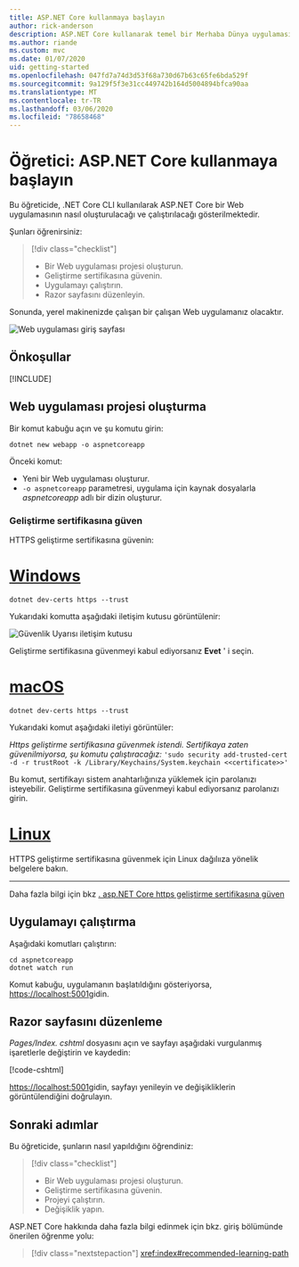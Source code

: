 ```yaml
---
title: ASP.NET Core kullanmaya başlayın
author: rick-anderson
description: ASP.NET Core kullanarak temel bir Merhaba Dünya uygulaması oluşturan ve çalıştıran kısa bir öğretici.
ms.author: riande
ms.custom: mvc
ms.date: 01/07/2020
uid: getting-started
ms.openlocfilehash: 047fd7a74d3d53f68a730d67b63c65fe6bda529f
ms.sourcegitcommit: 9a129f5f3e31cc449742b164d5004894bfca90aa
ms.translationtype: MT
ms.contentlocale: tr-TR
ms.lasthandoff: 03/06/2020
ms.locfileid: "78658468"
---
```

# <a name="tutorial-get-started-with-aspnet-core"></a>Öğretici: ASP.NET Core kullanmaya başlayın

Bu öğreticide, .NET Core CLI kullanılarak ASP.NET Core bir Web uygulamasının nasıl oluşturulacağı ve çalıştırılacağı gösterilmektedir.

Şunları öğrenirsiniz:

> [!div class="checklist"]
> * Bir Web uygulaması projesi oluşturun.
> * Geliştirme sertifikasına güvenin.
> * Uygulamayı çalıştırın.
> * Razor sayfasını düzenleyin.

Sonunda, yerel makinenizde çalışan bir çalışan Web uygulamanız olacaktır.

![Web uygulaması giriş sayfası](_static/home-page.png)

## <a name="prerequisites"></a>Önkoşullar

[!INCLUDE[](~/includes/3.1-SDK.md)]

## <a name="create-a-web-app-project"></a>Web uygulaması projesi oluşturma

Bir komut kabuğu açın ve şu komutu girin:

```dotnetcli
dotnet new webapp -o aspnetcoreapp
```

Önceki komut:

* Yeni bir Web uygulaması oluşturur.  
* `-o aspnetcoreapp` parametresi, uygulama için kaynak dosyalarla *aspnetcoreapp* adlı bir dizin oluşturur.

### <a name="trust-the-development-certificate"></a>Geliştirme sertifikasına güven

HTTPS geliştirme sertifikasına güvenin:

# <a name="windows"></a>[Windows](#tab/windows)

```dotnetcli
dotnet dev-certs https --trust
```

Yukarıdaki komutta aşağıdaki iletişim kutusu görüntülenir:

![Güvenlik Uyarısı iletişim kutusu](~/getting-started/_static/cert.png)

Geliştirme sertifikasına güvenmeyi kabul ediyorsanız **Evet** ' i seçin.

# <a name="macos"></a>[macOS](#tab/macos)

```dotnetcli
dotnet dev-certs https --trust
```

Yukarıdaki komut aşağıdaki iletiyi görüntüler:

*Https geliştirme sertifikasına güvenmek istendi. Sertifikaya zaten güvenilmiyorsa, şu komutu çalıştıracağız:* `'sudo security add-trusted-cert -d -r trustRoot -k /Library/Keychains/System.keychain <<certificate>>'`

Bu komut, sertifikayı sistem anahtarlığınıza yüklemek için parolanızı isteyebilir. Geliştirme sertifikasına güvenmeyi kabul ediyorsanız parolanızı girin.

# <a name="linux"></a>[Linux](#tab/linux)

HTTPS geliştirme sertifikasına güvenmek için Linux dağılııza yönelik belgelere bakın.

---

Daha fazla bilgi için bkz [. asp.NET Core https geliştirme sertifikasına güven](xref:security/enforcing-ssl#trust-the-aspnet-core-https-development-certificate-on-windows-and-macos)

## <a name="run-the-app"></a>Uygulamayı çalıştırma

Aşağıdaki komutları çalıştırın:

```dotnetcli
cd aspnetcoreapp
dotnet watch run
```

Komut kabuğu, uygulamanın başlatıldığını gösteriyorsa, [https://localhost:5001](https://localhost:5001)gidin.

## <a name="edit-a-razor-page"></a>Razor sayfasını düzenleme

*Pages/Index. cshtml* dosyasını açın ve sayfayı aşağıdaki vurgulanmış işaretlerle değiştirin ve kaydedin:

[!code-cshtml[](sample/index.cshtml?highlight=9)]

[https://localhost:5001](https://localhost:5001)gidin, sayfayı yenileyin ve değişikliklerin görüntülendiğini doğrulayın.

## <a name="next-steps"></a>Sonraki adımlar

Bu öğreticide, şunların nasıl yapıldığını öğrendiniz:

> [!div class="checklist"]
> * Bir Web uygulaması projesi oluşturun.
> * Geliştirme sertifikasına güvenin.
> * Projeyi çalıştırın.
> * Değişiklik yapın.

ASP.NET Core hakkında daha fazla bilgi edinmek için bkz. giriş bölümünde önerilen öğrenme yolu:

> [!div class="nextstepaction"]
> <xref:index#recommended-learning-path>
